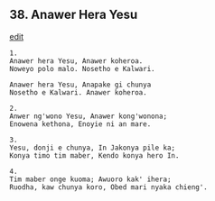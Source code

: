 
## 38.  Anawer Hera Yesu
[edit](https://docs.google.com/document/d/1ivRczdPtcbcZ6QI8mYg0%2D9mwcVjsj1vh/edit?mode=html)



    1.
    Anawer hera Yesu, Anawer koheroa.
    Noweyo polo malo. Nosetho e Kalwari.

    Anawer hera Yesu, Anapake gi chunya
    Nosetho e Kalwari. Anawer koheroa.

    2.
    Anwer ng'wono Yesu, Anawer kong'wonona;
    Enowena kethona, Enoyie ni an mare.

    3.
    Yesu, donji e chunya, In Jakonya pile ka;
    Konya timo tim maber, Kendo konya hero In.

    4.
    Tim maber onge kuoma; Awuoro kak' ihera;
    Ruodha, kaw chunya koro, Obed mari nyaka chieng'.
